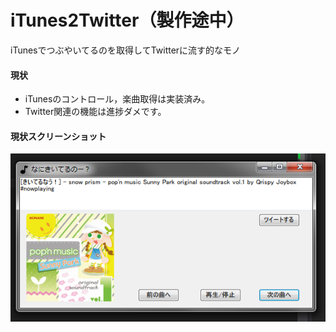 iTunes2Twitter（製作途中）
==============

iTunesでつぶやいてるのを取得してTwitterに流す的なモノ

#### 現状
* iTunesのコントロール，楽曲取得は実装済み。
* Twitter関連の機能は進捗ダメです。

#### 現状スクリーンショット
![Screenshot](/ScreenShots/ss_1.png)
